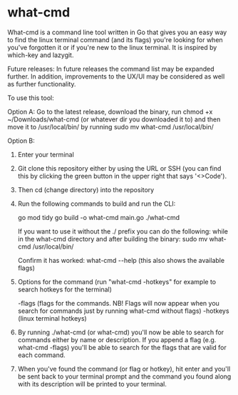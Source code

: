 # what-cmd
What-cmd is a command line tool written in Go that gives you an easy way to find the linux terminal command (and its flags) you're looking for when you've forgotten it or if you're new to the linux terminal. It is inspired by which-key and lazygit.

Future releases: In future releases the command list may be expanded further. In addition, improvements to the UX/UI may be considered as well as further functionality.

To use this tool:

Option A: Go to the latest release, download the binary, run chmod +x ~/Downloads/what-cmd (or whatever dir you downloaded it to) and then move it to /usr/local/bin/ by running sudo mv what-cmd /usr/local/bin/

Option B:

1. Enter your terminal

2. Git clone this repository either by using the URL or SSH (you can find this by clicking the green button in the upper right that says '<>Code').

3. Then cd (change directory) into the repository

4. Run the following commands to build and run the CLI:

   go mod tidy
   go build -o what-cmd main.go
   ./what-cmd

   If you want to use it without the ./ prefix you can do the following:
   while in the what-cmd directory and after building the binary:
   sudo mv what-cmd /usr/local/bin/

   Confirm it has worked:
   what-cmd --help (this also shows the available flags)

5. Options for the command (run "what-cmd -hotkeys" for example to search hotkeys for the terminal)

   -flags (flags for the commands. NB! Flags will now appear when you search for commands just by running what-cmd without flags)
   -hotkeys (linux terminal hotkeys)

6. By running ./what-cmd (or what-cmd) you'll now be able to search for commands either by name or description. If you append a flag (e.g. what-cmd -flags) you'll be able to search for the flags that are valid for each command.

7. When you've found the command (or flag or hotkey), hit enter and you'll be sent back to your terminal prompt and the command you found along with its description will be printed to your terminal.
